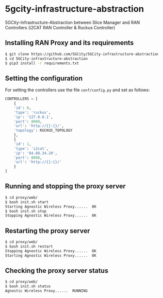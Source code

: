 # 5gcity-infrastructure-abstraction

5GCity-Infrastructure-Abstraction between Slice Manager and RAN Controllers (i2CAT RAN Controller &amp; Ruckus Controller)

## Installing RAN Proxy and its requirements

```sh
$ git clone https://github.com/5GCity/5GCity-infrastructure-abstraction.git
$ cd 5GCity-infrastructure-abstraction
$ pip3 install -r requirements.txt
```

## Setting the configuration

For setting the controllers use the file ``conf/config.py`` and set as follows:

```python
CONTROLLERS = [
    {
    'id': 0,
    'type': 'ruckus',
    'ip': '127.0.0.1',
    'port': 8080,
    'url': 'http://{}:{}/',
    'topology': RUCKUS_TOPOLOGY
    },
    {
    'id': 1,
    'type': 'i2cat',
    'ip': '84.88.34.20',
    'port': 8008,
    'url': 'http://{}:{}/' 
    }
]
```

## Running and stopping the proxy server

```sh
$ cd proxy/web/
$ bash init.sh start
Starting Agnostic Wireless Proxy......  OK
$ bash init.sh stop
Stopping Agnostic Wireless Proxy......  OK
```

## Restarting the proxy server

```sh
$ cd proxy/web/
$ bash init.sh restart
Stopping Agnostic Wireless Proxy......  OK
Starting Agnostic Wireless Proxy......  OK
```

## Checking the proxy server status

```sh
$ cd proxy/web/
$ bash init.sh status
Agnostic Wireless Proxy......  RUNNING
```
